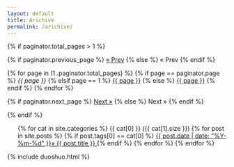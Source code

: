 ```yaml
---
layout: default
title: Arichive
permalink: /arichive/
---
```


{% if paginator.total_pages > 1 %}
<div class="pagination">
  {% if paginator.previous_page %}
    <a href="{{ paginator.previous_page_path | prepend: site.baseurl | replace: '//', '/' }}">&laquo; Prev</a>
  {% else %}
    <span>&laquo; Prev</span>
  {% endif %}

  {% for page in (1..paginator.total_pages) %}
    {% if page == paginator.page %}
      <em>{{ page }}</em>
    {% elsif page == 1 %}
      <a href="{{ '/index.html' | prepend: site.baseurl | replace: '//', '/' }}">{{ page }}</a>
    {% else %}
      <a href="{{ site.paginate_path | prepend: site.baseurl | replace: '//', '/' | replace: ':num', page }}">{{ page }}</a>
    {% endif %}
  {% endfor %}

  {% if paginator.next_page %}
    <a href="{{ paginator.next_page_path | prepend: site.baseurl | replace: '//', '/' }}">Next &raquo;</a>
  {% else %}
    <span>Next &raquo;</span>
  {% endif %}
</div>
{% endif %}

  <ul class="post-list">
    <!-- where the tag is git pages-->
     {% for cat in site.categories %}
	  <!--
		<li class="listing-seperator" id="{{ cat[0] }}">{{ cat[0] }} ({{ cat[1].size }})</li>
	  -->
        <span class="label label-zan">
	<tags class='fa fa-tags'>{{ cat[0] }} ({{ cat[1].size }})</tags>
	</span>
	{% for post in site.posts %}
		{% if  post.tags[0] ==  cat[0] %}
        		 <a class="post-link" href="{{ post.url | prepend: site.baseurl }}"> 
				 <span class="fa fa-calendar post-meta">{{ post.date | date: "%Y-%m-%d" }}&raquo;</span> {{ post.title }}
			 </a>		
		{% endif %}
        {% endfor %}
    {% endfor %}
 </ul>

{% include duoshuo.html %}
